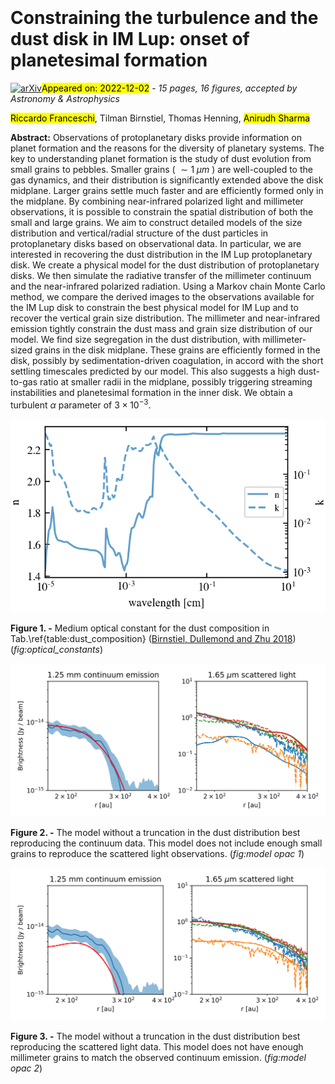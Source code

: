 <div class="macros" style="visibility:hidden;">
$\newcommand{\ensuremath}{}$
$\newcommand{\xspace}{}$
$\newcommand{\object}[1]{\texttt{#1}}$
$\newcommand{\farcs}{{.}''}$
$\newcommand{\farcm}{{.}'}$
$\newcommand{\arcsec}{''}$
$\newcommand{\arcmin}{'}$
$\newcommand{\ion}[2]{#1#2}$
$\newcommand{\textsc}[1]{\textrm{#1}}$
$\newcommand{\hl}[1]{\textrm{#1}}$
$\newcommand{\footnote}[1]{}$</div>

<div class="macros" style="visibility:hidden;">
$\newcommand{\ensuremath}{}$
$\newcommand{\xspace}{}$
$\newcommand{\object}[1]{\texttt{#1}}$
$\newcommand{\farcs}{{.}''}$
$\newcommand{\farcm}{{.}'}$
$\newcommand{\arcsec}{''}$
$\newcommand{\arcmin}{'}$
$\newcommand{\ion}[2]{#1#2}$
$\newcommand{\textsc}[1]{\textrm{#1}}$
$\newcommand{\hl}[1]{\textrm{#1}}$
$\newcommand{\footnote}[1]{}$</div>



<div id="title">

# Constraining the turbulence and the dust disk in IM Lup: onset of planetesimal formation

</div>
<div id="comments">

[![arXiv](https://img.shields.io/badge/arXiv-2212.01291-b31b1b.svg)](https://arxiv.org/abs/2212.01291)<mark>Appeared on: 2022-12-02</mark> - _15 pages, 16 figures, accepted by Astronomy & Astrophysics_

</div>
<div id="authors">

<mark>Riccardo Franceschi</mark>, Tilman Birnstiel, Thomas Henning, <mark>Anirudh Sharma</mark>

</div>
<div id="abstract">

**Abstract:** Observations of protoplanetary disks provide information on planet formation and the reasons for the diversity of planetary systems. The key to understanding planet formation is the study of dust evolution from small grains to pebbles. Smaller grains ( $\sim 1 \;\mu m$ ) are well-coupled to the gas dynamics, and their distribution is significantly extended above the disk midplane. Larger grains settle much faster and are efficiently formed only in the midplane. By combining near-infrared polarized light and millimeter observations, it is possible to constrain the spatial distribution of both the small and large grains. We aim to construct detailed models of the size distribution and vertical/radial structure of the dust particles in protoplanetary disks based on observational data. In particular, we are interested in recovering the dust distribution in the IM Lup protoplanetary disk. We create a physical model for the dust distribution of protoplanetary disks. We then simulate the radiative transfer of the millimeter continuum and the near-infrared polarized radiation. Using a Markov chain Monte Carlo method, we compare the derived images to the observations available for the IM Lup disk to constrain the best physical model for IM Lup and to recover the vertical grain size distribution. The millimeter and near-infrared emission tightly constrain the dust mass and grain size distribution of our model. We find size segregation in the dust distribution, with millimeter-sized grains in the disk midplane. These grains are efficiently formed in the disk, possibly by sedimentation-driven coagulation, in accord with the short settling timescales predicted by our model. This also suggests a high dust-to-gas ratio at smaller radii in the midplane, possibly triggering streaming instabilities and planetesimal formation in the inner disk. We obtain a turbulent $\alpha$ parameter of $3 \times 10^{-3}.$

</div>

<div id="div_fig1">

<img src="tmp_2212.01291/./optical_constants.png" alt="Fig1" width="100%"/>

**Figure 1. -** Medium optical constant for the dust composition in     Tab.\ref{table:dust_composition} ([Birnstiel, Dullemond and Zhu 2018]())  (*fig:optical_constants*)

</div>
<div id="div_fig2">

<img src="tmp_2212.01291/./model_opac_1.png" alt="Fig2" width="100%"/>

**Figure 2. -** The model without a truncation in the dust distribution best reproducing the continuum data. This model does not include enough small grains to reproduce the scattered light observations. (*fig:model opac 1*)

</div>
<div id="div_fig3">

<img src="tmp_2212.01291/./model_opac_2.png" alt="Fig3" width="100%"/>

**Figure 3. -** The model without a truncation in the dust distribution best reproducing the scattered light data. This model does not have enough millimeter grains to match the observed continuum emission. (*fig:model opac 2*)

</div>